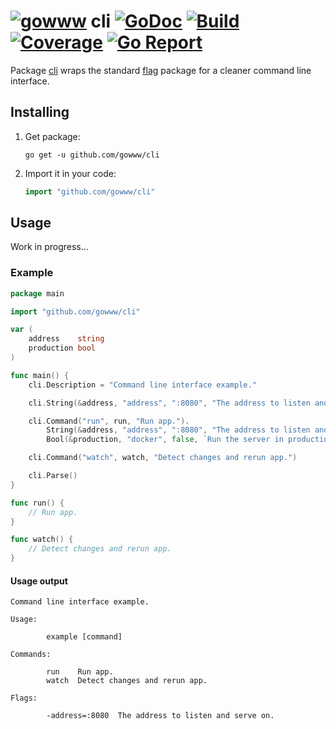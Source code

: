 # [![gowww](https://avatars.githubusercontent.com/u/18078923?s=20)](https://github.com/gowww) cli [![GoDoc](https://godoc.org/github.com/gowww/cli?status.svg)](https://godoc.org/github.com/gowww/cli) [![Build](https://travis-ci.org/gowww/cli.svg?branch=master)](https://travis-ci.org/gowww/cli) [![Coverage](https://coveralls.io/repos/github/gowww/cli/badge.svg?branch=master)](https://coveralls.io/github/gowww/cli?branch=master) [![Go Report](https://goreportcard.com/badge/github.com/gowww/cli)](https://goreportcard.com/report/github.com/gowww/cli)

Package [cli](https://godoc.org/github.com/gowww/cli) wraps the standard [flag](https://golang.org/pkg/flag/) package for a cleaner command line interface.

## Installing

1. Get package:

	```Shell
	go get -u github.com/gowww/cli
	```

2. Import it in your code:

	```Go
	import "github.com/gowww/cli"
	```

## Usage

Work in progress...

### Example

```Go
package main

import "github.com/gowww/cli"

var (
	address    string
	production bool
)

func main() {
	cli.Description = "Command line interface example."

	cli.String(&address, "address", ":8080", "The address to listen and serve on.")

	cli.Command("run", run, "Run app.").
		String(&address, "address", ":8080", "The address to listen and serve on.").
		Bool(&production, "docker", false, `Run the server in production environment.`)

	cli.Command("watch", watch, "Detect changes and rerun app.")

	cli.Parse()
}

func run() {
	// Run app.
}

func watch() {
	// Detect changes and rerun app.
}
```

#### Usage output

```Shell
Command line interface example.

Usage:

        example [command]

Commands:

        run    Run app.
        watch  Detect changes and rerun app.

Flags:

        -address=:8080  The address to listen and serve on.

```
